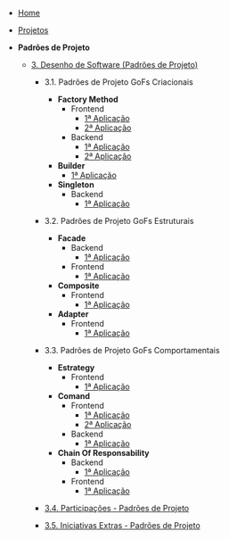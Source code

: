<!-- docs/_sidebar.md -->

- [Home](/)
- [Projetos](//Projeto/Projeto.md)

- **Padrões de Projeto**
  - [3. Desenho de Software (Padrões de Projeto)](/PadroesDeProjeto/3.PadroesDeProjeto.md)
    - 3.1. Padrões de Projeto GoFs Criacionais
      - **Factory Method**
        - Frontend
          - [1ª Aplicação](./assets/PadroesDeProjeto/Criacionais/FactoryMethod/Frontend/cardFactory.md)
          - [2ª Aplicação](./assets/PadroesDeProjeto/Criacionais/FactoryMethod/Frontend/factory.md)
        - Backend
          - [1ª Aplicação](./assets/PadroesDeProjeto/Criacionais/FactoryMethod/Backend/factoryResume.md)
          - [2ª Aplicação](./assets/PadroesDeProjeto/Criacionais/FactoryMethod/Backend/FactoryBackend.md)
      - **Builder**
          - [1ª Aplicação](./assets/PadroesDeProjeto/Criacionais/Builder/Frontend/builder.md)
      - **Singleton**
        - Backend
          - [1ª Aplicação](./assets/PadroesDeProjeto/Criacionais/Singleton/Backend/singleton.md)
       
    - 3.2. Padrões de Projeto GoFs Estruturais
      - **Facade**
        - Backend
          - [1ª Aplicação](./assets/PadroesDeProjeto/Estruturais/Facade/Backend/facade.md)
        - Frontend
          - [1ª Aplicação](./assets/PadroesDeProjeto/Estruturais/Facade/Frontend/facade.md)
      - **Composite**
        - Frontend
          - [1ª Aplicação](./assets/PadroesDeProjeto/Estruturais/Composite/Frontend/viewAnuncios.md)
      - **Adapter**
        - Frontend
          - [1ª Aplicação](./assets/PadroesDeProjeto/Estruturais/Adapter/Frontend/adapter.md)
    - 3.3. Padrões de Projeto GoFs Comportamentais
      - **Estrategy**
        - Frontend
          - [1ª Aplicação](./assets/PadroesDeProjeto/Comportamentais/Strategy/Frontend/cardStrategy.md)  
      - **Comand**
        - Frontend
          - [1ª Aplicação](./assets/PadroesDeProjeto/Comportamentais/Comand/Frontend/comand.md)
          - [2ª Aplicação](./assets/PadroesDeProjeto/Comportamentais/Strategy/Frontend/cardStrategy.md)   
        - Backend
          - [1ª Aplicação](./assets/PadroesDeProjeto/Comportamentais/Strategy/Backend/strategy.md)         
      - **Chain Of Responsability**
        - Backend
          - [1ª Aplicação](./assets/PadroesDeProjeto/Comportamentais/Chain/Backend/chain-ad.md)
        - Frontend
          - [1ª Aplicação](./assets/PadroesDeProjeto/Comportamentais/Chain/Frontend/chain-ad.md)
        
    - [3.4. Participações - Padrões de Projeto](./assets/PadroesDeProjeto/3.4.ParticipacoesPadroes.md)
    - [3.5. Iniciativas Extras - Padrões de Projeto](./assets/PadroesDeProjeto/3.5.IniciativasExtras.md)
      
